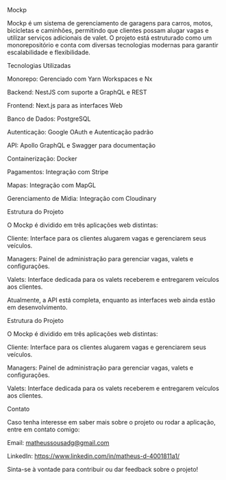 Mockp

Mockp é um sistema de gerenciamento de garagens para carros, motos, bicicletas e caminhões, permitindo que clientes possam alugar vagas e utilizar serviços adicionais de valet. O projeto está estruturado como um monorepositório e conta com diversas tecnologias modernas para garantir escalabilidade e flexibilidade.

Tecnologias Utilizadas

Monorepo: Gerenciado com Yarn Workspaces e Nx

Backend: NestJS com suporte a GraphQL e REST

Frontend: Next.js para as interfaces Web

Banco de Dados: PostgreSQL

Autenticação: Google OAuth e Autenticação padrão

API: Apollo GraphQL e Swagger para documentação

Containerização: Docker

Pagamentos: Integração com Stripe

Mapas: Integração com MapGL

Gerenciamento de Mídia: Integração com Cloudinary

Estrutura do Projeto

O Mockp é dividido em três aplicações web distintas:

Cliente: Interface para os clientes alugarem vagas e gerenciarem seus veículos.

Managers: Painel de administração para gerenciar vagas, valets e configurações.

Valets: Interface dedicada para os valets receberem e entregarem veículos aos clientes.

Atualmente, a API está completa, enquanto as interfaces web ainda estão em desenvolvimento.

Estrutura do Projeto

O Mockp é dividido em três aplicações web distintas:

Cliente: Interface para os clientes alugarem vagas e gerenciarem seus veículos.

Managers: Painel de administração para gerenciar vagas, valets e configurações.

Valets: Interface dedicada para os valets receberem e entregarem veículos aos clientes.

Contato

Caso tenha interesse em saber mais sobre o projeto ou rodar a aplicação, entre em contato comigo:

Email: matheussousadg@gmail.com

LinkedIn: https://www.linkedin.com/in/matheus-d-4001811a1/

Sinta-se à vontade para contribuir ou dar feedback sobre o projeto!
